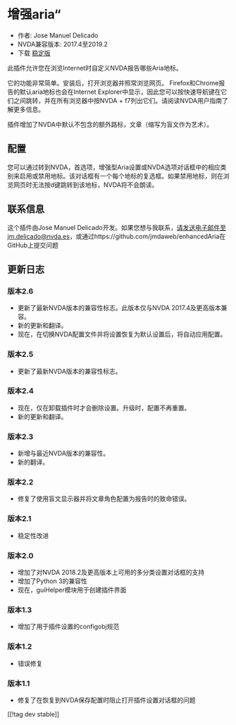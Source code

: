 # 增强aria“ #

* 作者: Jose Manuel Delicado
* NVDA兼容版本: 2017.4至2019.2
* 下载 [稳定版][1]

此插件允许您在浏览Internet时自定义NVDA报告哪些Aria地标。

它的功能非常简单。安装后，打开浏览器并照常浏览网页。 Firefox和Chrome报告的默认aria地标也会在Internet
Explorer中显示，因此您可以按快速导航键在它们之间跳转，并在所有浏览器中按NVDA + f7列出它们。请阅读NVDA用户指南了解更多信息。

插件增加了NVDA中默认不包含的额外路标，文章（缩写为盲文作为艺术）。

## 配置

您可以通过转到NVDA，首选项，增强型Aria设置或NVDA选项对话框中的相应类别来启用或禁用地标。该对话框有一个每个地标的复选框。如果禁用地标，则在浏览网页时无法按d键跳转到该地标，NVDA将不会朗读。

## 联系信息

这个插件由Jose Manuel
Delicado开发。如果您想与我联系，请发送电子邮件至jm.delicado@nvda.es，或通过https://github.com/jmdaweb/enhancedAria在GitHub上提交问题

## 更新日志

### 版本2.6

* 更新了最新NVDA版本的兼容性标志。此版本仅与NVDA 2017.4及更高版本兼容。
* 新的更新和翻译。
* 现在，在切换NVDA配置文件并将设置恢复为默认设置后，将自动应用配置。

### 版本2.5

* 更新了最新NVDA版本的兼容性标志。

### 版本2.4

* 现在，仅在卸载插件时才会删除设置。升级时，配置不再重置。
* 新的更新和翻译。

### 版本2.3

* 新增与最近NVDA版本的兼容性。
* 新的翻译。

### 版本2.2

* 修复了使用盲文显示器并将文章角色配置为报告时的致命错误。

### 版本2.1

* 稳定性改进

### 版本2.0

* 增加了对NVDA 2018.2及更高版本上可用的多分类设置对话框的支持
* 增加了Python 3的兼容性
* 现在，guiHelper模块用于创建插件界面

### 版本1.3

* 增加了用于插件设置的configobj规范

### 版本1.2

* 错误修复

### 版本1.1

* 修复了在恢复到NVDA保存配置时阻止打开插件设置对话框的问题

[[!tag dev stable]]

[1]: https://addons.nvda-project.org/files/get.php?file=earia
